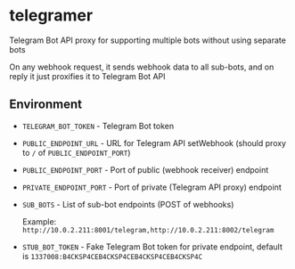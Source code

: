 # telegramer

Telegram Bot API proxy for supporting multiple bots without using separate bots

On any webhook request, it sends webhook data to all sub-bots, and on reply it just proxifies it to Telegram Bot API

## Environment
- `TELEGRAM_BOT_TOKEN` - Telegram Bot token
- `PUBLIC_ENDPOINT_URL` - URL for Telegram API setWebhook (should proxy to `/` of `PUBLIC_ENDPOINT_PORT`)
- `PUBLIC_ENDPOINT_PORT` - Port of public (webhook receiver) endpoint
- `PRIVATE_ENDPOINT_PORT` - Port of private (Telegram API proxy) endpoint
- `SUB_BOTS` - List of sub-bot endpoints (POST of webhooks)
 
  Example: `http://10.0.2.211:8001/telegram,http://10.0.2.211:8002/telegram`
- `STUB_BOT_TOKEN` - Fake Telegram Bot token for private endpoint, default is `1337008:B4CKSP4CEB4CKSP4CEB4CKSP4CEB4CKSP4C`